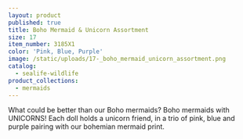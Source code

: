 ```yaml
---
layout: product
published: true
title: Boho Mermaid & Unicorn Assortment
size: 17
item_number: 3185X1
color: 'Pink, Blue, Purple'
image: /static/uploads/17-_boho_mermaid_unicorn_assortment.png
catalog:
  - sealife-wildlife
product_collections:
  - mermaids
---
```

What could be better than our Boho mermaids? Boho mermaids with UNICORNS! Each doll holds a unicorn friend, in a trio of pink, blue and purple pairing with our bohemian mermaid print.
